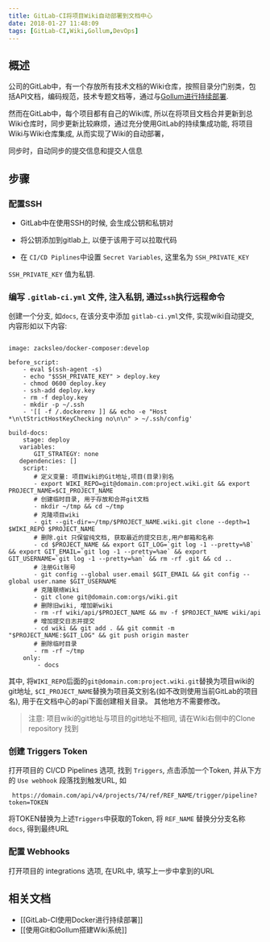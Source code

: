 ```yaml
---
title: GitLab-CI将项目Wiki自动部署到文档中心
date: 2018-01-27 11:48:09
tags: [GitLab-CI,Wiki,Gollum,DevOps]
---
```


## 概述

公司的GitLab中，有一个存放所有技术文档的Wiki仓库，按照目录分门别类，包括API文档，编码规范，技术专题文档等，通过与[Gollum进行持续部署](使用Git和Gollum搭建Wiki系统.md).

然而在GitLab中，每个项目都有自己的Wiki库, 所以在将项目文档合并更新到总Wiki仓库时，同步更新比较麻烦，通过充分使用GitLab的持续集成功能, 将项目Wiki与Wiki仓库集成, 从而实现了Wiki的自动部署，

同步时，自动同步的提交信息和提交人信息

## 步骤

### 配置SSH

+ GitLab中在使用SSH的时候, 会生成公钥和私钥对

+ 将公钥添加到gitlab上, 以便于该用于可以拉取代码

+ 在 `CI/CD Piplines`中设置 `Secret Variables`, 这里名为 `SSH_PRIVATE_KEY`

 `SSH_PRIVATE_KEY` 值为私钥.


### 编写 `.gitlab-ci.yml` 文件, 注入私钥, 通过`ssh`执行远程命令

 
 创建一个分支, 如`docs`, 在该分支中添加 `gitlab-ci.yml`文件, 实现wiki自动提交, 内容形如以下内容:
 
 ```
 
 image: zacksleo/docker-composer:develop
 
 before_script:
     - eval $(ssh-agent -s)
     - echo "$SSH_PRIVATE_KEY" > deploy.key
     - chmod 0600 deploy.key
     - ssh-add deploy.key
     - rm -f deploy.key
     - mkdir -p ~/.ssh
     - '[[ -f /.dockerenv ]] && echo -e "Host *\n\tStrictHostKeyChecking no\n\n" > ~/.ssh/config'
 
 build-docs:
     stage: deploy
    variables:
        GIT_STRATEGY: none
    dependencies: []
     script:
        # 定义变量: 项目Wiki的Git地址,项目(目录)别名
        - export WIKI_REPO=git@domain.com:project.wiki.git && export PROJECT_NAME=$CI_PROJECT_NAME
        # 创建临时目录, 用于存放和合并git文档
        - mkdir ~/tmp && cd ~/tmp
        # 克隆项目wiki
        - git --git-dir=~/tmp/$PROJECT_NAME.wiki.git clone --depth=1 $WIKI_REPO $PROJECT_NAME
        # 删除.git 只保留纯文档, 获取最近的提交日志,用户邮箱和名称  
        - cd $PROJECT_NAME && export GIT_LOG=`git log -1 --pretty=%B` && export GIT_EMAIL=`git log -1 --pretty=%ae` && export GIT_USERNAME=`git log -1 --pretty=%an` && rm -rf .git && cd ..
        # 注册Git账号
        - git config --global user.email $GIT_EMAIL && git config --global user.name $GIT_USERNAME       
        # 克隆联络Wiki
        - git clone git@domain.com:orgs/wiki.git
        # 删除旧wiki, 增加新wiki
        - rm -rf wiki/api/$PROJECT_NAME && mv -f $PROJECT_NAME wiki/api
        # 增加提交日志并提交
        - cd wiki && git add . && git commit -m "$PROJECT_NAME:$GIT_LOG" && git push origin master
        # 删除临时目录
        - rm -rf ~/tmp
     only:
         - docs
 
 ```
 
 其中, 将`WIKI_REPO`后面的`git@domain.com:project.wiki.git`替换为项目wiki的git地址,
 `$CI_PROJECT_NAME`替换为项目英文别名(如不改则使用当前GitLab的项目名), 用于在文档中心的api下面创建相关目录。 
 其他地方不需要修改。
  
 
 > 注意: 项目wiki的git地址与项目的git地址不相同, 请在Wiki右侧中的Clone repository 找到       
 
### 创建 Triggers Token

打开项目的 CI/CD Pipelines 选项,  找到 `Triggers`, 点击添加一个Token, 并从下方的 `Use webhook` 段落找到触发URL, 如
 
 ` https://domain.com/api/v4/projects/74/ref/REF_NAME/trigger/pipeline?token=TOKEN`
 
 将TOKEN替换为上述`Triggers`中获取的Token, 将 `REF_NAME` 替换分分支名称 `docs`, 得到最终URL

### 配置 Webhooks

打开项目的 integrations 选项, 在URL中, 填写上一步中拿到的URL



## 相关文档

+ [[GitLab-CI使用Docker进行持续部署]]
+ [[使用Git和Gollum搭建Wiki系统]]
